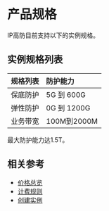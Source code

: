 # 产品规格

IP高防目前支持以下的实例规格。

## 实例规格列表

| 规格列表 | 防护能力 | 
| :- | :- | 
| 保底防护     | 5G 到 600G |
| 弹性防护	| 0G 到 1200G | 	
| 业务带宽	| 100M到2000M	 | 

最大防护能力达1.5T。

## 相关参考


- [价格总览](../Pricing/Price-Overview.md)
- [计费规则](../Pricing/Billing-Rules.md)
- [创建实例](../Getting-Started/Create-Instance.md)
